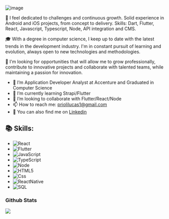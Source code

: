 ![image](https://user-images.githubusercontent.com/56166862/105250290-42267b80-5b58-11eb-8b6f-96b0ebc96395.png)

🚀 I feel dedicated to challenges and continuous growth. Solid experience in Android and iOS projects, from concept to delivery. Skills: Dart, Flutter, React, Javascript, Typescript, Node, API integration and CMS.

🎓 With a degree in computer science, I keep up to date with the latest trends in the development industry. I'm in constant pursuit of learning and evolution, always open to new technologies and methodologies.

💼 I'm looking for opportunities that will allow me to grow professionally, contribute to innovative projects and collaborate with talented teams, while maintaining a passion for innovation.

- 🏢 I’m Application Developer Analyst at Accenture and Graduated in Computer Science
- 🌱 I’m currently learning Strapi/Flutter
- 👯 I’m looking to collaborate with Flutter/React/Node
- 📫 How to reach me: priolilucas1@gmail.com
- 🔗 You can also find me on [Linkedin](https://www.linkedin.com/in/lucas-prioli/)

<h2>📚 Skills:</h2>

- ![React](https://img.shields.io/badge/-React-222222?style=flat&logo=react)
- ![Flutter](https://img.shields.io/badge/-Flutter-222222?style=flat&logo=flutter)
- ![JavaScript](https://img.shields.io/badge/-JavaScript-222222?style=flat&logo=javascript)
- ![TypeScript](https://img.shields.io/badge/-TypeScript-222222?style=flat&logo=typescript)
- ![Node](https://img.shields.io/badge/-Node-222222?style=flat&logo=node.js) 
- ![HTML5](https://img.shields.io/badge/-HTML5-222222?style=flat&logo=html5)
- ![Css](https://img.shields.io/badge/-CSS3-222222?style=flat&logo=css3)
- ![ReactNative](https://img.shields.io/badge/-ReactNative-222222?style=flat&logo=react)
- ![SQL](https://img.shields.io/badge/-SQL-222222?style=flat&logo=sql)

<h3> Github Stats </h3>

  <a href="https://github.com/priolilucas1">
    <img src="https://github-readme-stats.vercel.app/api?username=priolilucas1&show_icons=true&hide_border=true" />
  </a> 


